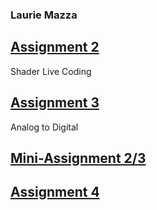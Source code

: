 ### Laurie Mazza

## [Assignment 2](https://LaurieAMazza.github.io/IMGD420X/Assignment2.html)
Shader Live Coding
## [Assignment 3](https://LaurieAMazza.github.io/IMGD420X/Assignment3.html)
Analog to Digital
## [Mini-Assignment 2/3](https://LaurieAMazza.github.io/IMGD420X/Class5.html)
## [Assignment 4](https://LaurieAMazza.github.io/IMGD420X/)

